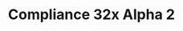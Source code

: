 ---
layout: post
title: Compliance 32x Alpha 2
permalink: /compliance32x/A2
comments: true
comments-id: 1.16.4-32x-Alpha-2
header-img: https://database.faithfulpack.net/images/website/posts/32x/A2.jpg

long_text: The second public alpha of Compliance 32x with many new and changed textures is here! <br><br> <strong>DISCLAIMER:</strong> As indicated by the Alpha tag, this version very work-in-progress, and as such contains a lot of placeholder textures. It is not the final look of the pack; many textures will have to be edited to match the general stylistic direction of the pack. <br><br> Stay tuned for future updates!

main_changelog: changelogs/compliance32
  
download:
  - Java - 1.16.4 (GitHub):
    - https://github.com/Faithful-Resource-Pack/Resource-Pack-32x/releases/download/alpha-2/Compliance-32x-Alpha-2.zip

---